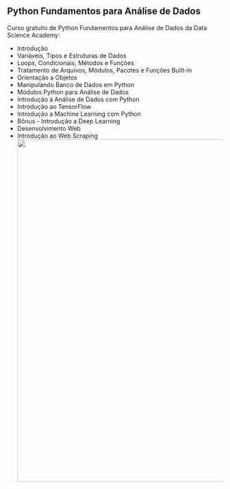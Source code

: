 ## Python Fundamentos para Análise de Dados

Curso gratuito de Python Fundamentos para Análise de Dados da Data Science Academy:

<ul>
  <li>Introdução</li>
  <li>Variáveis, Tipos e Estruturas de Dados</li>
  <li>Loops, Condicionais, Métodos e Funções</li>
  <li>Tratamento de Arquivos, Módulos, Pacotes e Funções Built-in</li>
  <li>Orientação a Objetos</li>
  <li>Manipulando Banco de Dados em Python</li>
  <li>Módulos Python para Análise de Dados</li>
  <li>Introdução à Análise de Dados com Python</li>
  <li>Introdução ao TensorFlow</li>
  <li>Introdução a Machine Learning com Python</li>
  <li>Bônus - Introdução a Deep Learning</li>
  <li>Desenvolvimento Web</li>
  <li>Introdução ao Web Scraping</li>
  

<center><img src="https://user-images.githubusercontent.com/61481422/103898430-adda0480-50d3-11eb-8ef3-7eba65629b72.jpg" alt="" width="800"></center>

